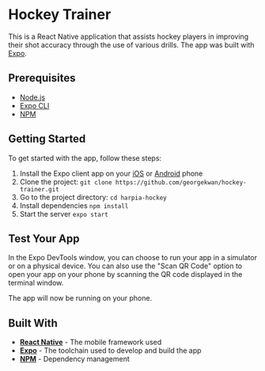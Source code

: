 
# **Hockey Trainer**

This is a React Native application that assists hockey players in improving their shot accuracy through the use of various drills. The app was built with [Expo](https://expo.io/).

## Prerequisites
* [Node.js](https://nodejs.org/)
* [Expo CLI](https://docs.expo.io/versions/latest/workflow/expo-cli/)
* [NPM](https://www.npmjs.com/)

## Getting Started
To get started with the app, follow these steps:

1. Install the Expo client app on your [iOS](https://apps.apple.com/us/app/expo-go/id982107779) or [Android](https://play.google.com/store/apps/details?id=host.exp.exponent&gl=US) phone
2. Clone the project: ``` git clone https://github.com/georgekwan/hockey-trainer.git ```
3. Go to the project directory: ``` cd harpia-hockey ```
4. Install dependencies ``` npm install ```
5. Start the server ``` expo start ```

## Test Your App
In the Expo DevTools window, you can choose to run your app in a simulator or on a physical device. You can also use the "Scan QR Code" option to open your app on your phone by scanning the QR code displayed in the terminal window.

The app will now be running on your phone.

## Built With
* [**React Native**](https://reactnative.dev/) - The mobile framework used
* [**Expo**](https://expo.io/) - The toolchain used to develop and build the app
* [**NPM**](https://www.npmjs.com/) - Dependency management

